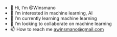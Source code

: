 - 👋 Hi, I’m @Winsmano
- 👀 I’m interested in machine learning,  AI
- 🌱 I’m currently learning machine learning
- 💞️ I’m looking to collaborate on machine learning
- 📫 How to reach me awinsmano@gmail.com

<!---
Winsmano/Winsmano is a ✨ special ✨ repository because its `README.md` (this file) appears on your GitHub profile.
You can click the Preview link to take a look at your changes.
--->
